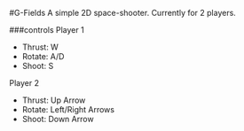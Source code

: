 #G-Fields
A simple 2D space-shooter. Currently for 2 players.

###controls
Player 1
- Thrust: W
- Rotate: A/D
- Shoot: S

Player 2
- Thrust: Up Arrow
- Rotate: Left/Right Arrows
- Shoot: Down Arrow